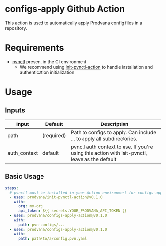 # configs-apply Github Action

This action is used to automatically apply Prodvana config files in a repository.


# Requirements
- [pvnctl](https://github.com/prodvana/pvnctl) present in the CI environment
  - We recommend using [init-pvnctl-action](https://github.com/prodvana/init-pvnctl-action) to handle installation and authentication initialization

# Usage

## Inputs

| Input         | Default    | Description                                                                                                                                              |
| ------------- | ---------- | -------------------------------------------------------------------------------------------------------------------------------------------------------- |
| path          | (required) | Path to configs to apply. Can include ... to apply all subdirectories.                                                                                   |
| auth_context  | default    | pvnctl auth context to use. If you're using this action with init-pvnctl, leave as the default                                                           |


## Basic Usage

```yaml
steps:
  # pvnctl must be installed in your Action environment for configs-apply
  - uses: prodvana/init-pvnctl-action@v0.1.0 
    with:
      org: my-org
      api_token: ${{ secrets.YOUR_PRODVANA_API_TOKEN }}
  - uses: prodvana/configs-apply-action@v0.1.0
    with:
      path: pvn-configs/...
  - uses: prodvana/configs-apply-action@v0.1.0
    with:
      path: path/to/a/config.pvn.yaml
```
